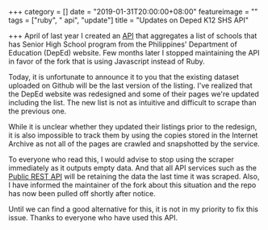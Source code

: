 +++
category = []
date = "2019-01-31T20:00:00+08:00"
featureimage = ""
tags = ["ruby", " api", "update"]
title = "Updates on Deped K12 SHS API"

+++
April of last year I created an [API](https://github.com/nedpals/k12-shs-api) that aggregates a list of schools that has Senior High School program from the Philippines' Department of Education (DepEd) website. Few months later I stopped maintaining the API in favor of the fork that is using Javascript instead of Ruby.

Today, it is unfortunate to announce it to you that the existing dataset uploaded on Github will be the last version of the listing. I've realized that the DepEd website was redesigned and some of their pages we're updated including the list. The new list is not as intuitive and difficult to scrape than the previous one.

While it is unclear whether they updated their listings prior to the redesign, it is also impossible to track them by using the copies stored in the Internet Archive as not all of the pages are crawled and snapshotted by the service.

To everyone who read this, I would advise to stop using the scraper immediately as it outputs empty data. And that all API services such as the [Public REST API](https://shs-k12-api.now.sh/) will be retaining the data the last time it was scraped. Also, I have informed the maintainer of the fork about this situation and the repo has now been pulled off shortly after notice.

Until we can find a good alternative for this, it is not in my priority to fix this issue. Thanks to everyone who have used this API.